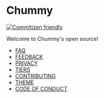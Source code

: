# Chummy

[![Commitizen friendly](https://img.shields.io/badge/commitizen-friendly-brightgreen.svg)](http://commitizen.github.io/cz-cli/)

Welcome to Chummy's open source!

- [FAQ](https://github.com/alexkim205/chummy/blob/docs/docs/FAQ.md)
- [FEEDBACK](https://github.com/alexkim205/chummy/blob/docs/docs/FEEDBACK.md)
- [PRIVACY](https://github.com/alexkim205/chummy/blob/docs/docs/PRIVACY.md)
- [TIERS](https://github.com/alexkim205/chummy/blob/docs/docs/TIERS.md)
- [CONTRIBUTING](https://github.com/alexkim205/chummy/blob/docs/docs/CONTRIBUTING.md)
- [THEME](https://github.com/alexkim205/chummy/blob/docs/docs/THEME.md)
- [CODE OF CONDUCT](https://github.com/alexkim205/chummy/blob/docs/docs/CODE_OF_CONDUCT.md)

